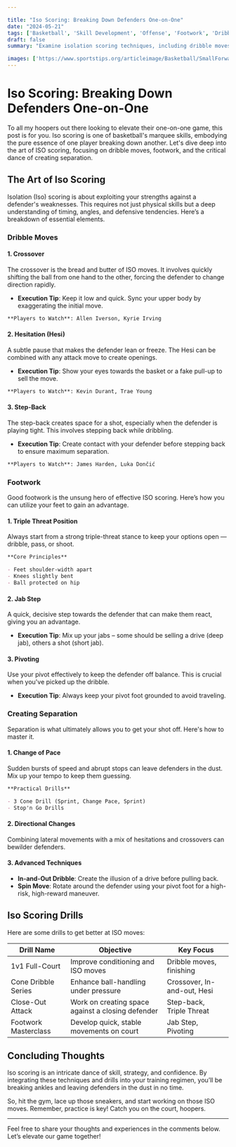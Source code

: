 ```yaml
---

title: "Iso Scoring: Breaking Down Defenders One-on-One"
date: "2024-05-21"
tags: ['Basketball', 'Skill Development', 'Offense', 'Footwork', 'Dribbling']
draft: false
summary: "Examine isolation scoring techniques, including dribble moves, footwork, and creating separation from defenders."

images: ['https://www.sportstips.org/articleimage/Basketball/SmallForward/iso_scoring_breaking_down_defenders_one_on_one.webp']
---
```


# Iso Scoring: Breaking Down Defenders One-on-One

To all my hoopers out there looking to elevate their one-on-one game, this post is for you. Iso scoring is one of basketball's marquee skills, embodying the pure essence of one player breaking down another. Let's dive deep into the art of ISO scoring, focusing on dribble moves, footwork, and the critical dance of creating separation.

## The Art of Iso Scoring

Isolation (Iso) scoring is about exploiting your strengths against a defender's weaknesses. This requires not just physical skills but a deep understanding of timing, angles, and defensive tendencies. Here’s a breakdown of essential elements.

### Dribble Moves

#### 1. **Crossover**

The crossover is the bread and butter of ISO moves. It involves quickly shifting the ball from one hand to the other, forcing the defender to change direction rapidly.

- **Execution Tip**: Keep it low and quick. Sync your upper body by exaggerating the initial move.
  
```markdown
**Players to Watch**: Allen Iverson, Kyrie Irving
```

#### 2. **Hesitation (Hesi)**

A subtle pause that makes the defender lean or freeze. The Hesi can be combined with any attack move to create openings.

- **Execution Tip**: Show your eyes towards the basket or a fake pull-up to sell the move.

```markdown
**Players to Watch**: Kevin Durant, Trae Young
```

#### 3. **Step-Back**

The step-back creates space for a shot, especially when the defender is playing tight. This involves stepping back while dribbling.

- **Execution Tip**: Create contact with your defender before stepping back to ensure maximum separation.
  
```markdown
**Players to Watch**: James Harden, Luka Dončić
```

### Footwork

Good footwork is the unsung hero of effective ISO scoring. Here’s how you can utilize your feet to gain an advantage.

#### 1. **Triple Threat Position**

Always start from a strong triple-threat stance to keep your options open — dribble, pass, or shoot.

```markdown
**Core Principles**

- Feet shoulder-width apart
- Knees slightly bent
- Ball protected on hip
```

#### 2. **Jab Step**

A quick, decisive step towards the defender that can make them react, giving you an advantage.

- **Execution Tip**: Mix up your jabs – some should be selling a drive (deep jab), others a shot (short jab).

#### 3. **Pivoting**

Use your pivot effectively to keep the defender off balance. This is crucial when you've picked up the dribble.

- **Execution Tip**: Always keep your pivot foot grounded to avoid traveling.

### Creating Separation 

Separation is what ultimately allows you to get your shot off. Here's how to master it.

#### 1. **Change of Pace**

Sudden bursts of speed and abrupt stops can leave defenders in the dust. Mix up your tempo to keep them guessing.

```markdown
**Practical Drills**

- 3 Cone Drill (Sprint, Change Pace, Sprint)
- Stop'n Go Drills
```

#### 2. **Directional Changes**

Combining lateral movements with a mix of hesitations and crossovers can bewilder defenders.

#### 3. **Advanced Techniques**

* **In-and-Out Dribble**: Create the illusion of a drive before pulling back.
* **Spin Move**: Rotate around the defender using your pivot foot for a high-risk, high-reward maneuver.

## Iso Scoring Drills

Here are some drills to get better at ISO moves:

| Drill Name                  | Objective                     | Key Focus                    |
|-----------------------------|-------------------------------|------------------------------|
| 1v1 Full-Court              | Improve conditioning and ISO moves | Dribble moves, finishing     |
| Cone Dribble Series         | Enhance ball-handling under pressure | Crossover, In-and-out, Hesi  |
| Close-Out Attack            | Work on creating space against a closing defender | Step-back, Triple Threat     |
| Footwork Masterclass        | Develop quick, stable movements on court | Jab Step, Pivoting           |

## Concluding Thoughts

Iso scoring is an intricate dance of skill, strategy, and confidence. By integrating these techniques and drills into your training regimen, you’ll be breaking ankles and leaving defenders in the dust in no time.

So, hit the gym, lace up those sneakers, and start working on those ISO moves. Remember, practice is key! Catch you on the court, hoopers.

---

Feel free to share your thoughts and experiences in the comments below. Let’s elevate our game together!


